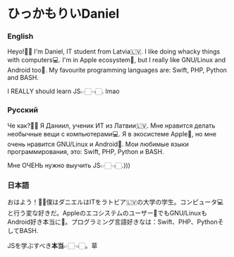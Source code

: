 # ひっかもりいDaniel

### English
Heyo!👋🏻 I'm Daniel, IT student from Latvia🇱🇻. I like doing whacky things with computers💻. I'm in Apple ecosystem, but I really like GNU/Linux and Android too💙. My favourite programming languages are: Swift, PHP, Python and BASH.

I REALLY should learn JS👉🏻👈🏻. lmao


### Русский
Че как?👋🏻 Я Даниил, ученик ИТ из Латвии🇱🇻. Мне нравится делать необычные вещи с компьютерами💻. Я в экосистеме Apple, но мне очень нравится GNU/Linux и Android💙. Мои любимые языки программирования, это: Swift, PHP, Python и BASH.

Мне ОЧЕНЬ нужно выучить JS👉🏻👈🏻.)))


### 日本語
おはよう！👋🏻僕はダニエルはITをラトビア🇱🇻の大学の学生。コンピュータ💻と行う変な好きだ。AppleのエコシステムのユーザーでもGNU/LinuxもAndroid好き本当に💙。プログラミング言語好きなは：Swift、PHP、PythonそしてBASH.

JSを学ぶすべき**本当**👉🏻👈🏻。草
